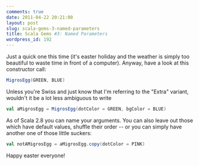 ```yaml
---
comments: true
date: 2011-04-22 20:21:00
layout: post
slug: scala-gems-3-named-parameters
title: Scala Gems #3: Named Parameters
wordpress_id: 192
---
```

Just a quick one this time (it's easter holiday and the weather is simply too beautiful to waste time in front of a computer). Anyway, have a look at this constructor call:

``` scala
MigrosEgg(GREEN, BLUE)
```

Unless you're Swiss and just know that I'm referring to the "Extra" variant, wouldn't it be a lot less ambiguous to write

``` scala
val aMigrosEgg = MigrosEgg(dotColor = GREEN, bgColor = BLUE)
```

As of Scala 2.8 you can name your arguments. You can also leave out those which have default values, shuffle their order -- or you can simply have another one of those little suckers:

``` scala
val notAMigrosEgg = aMigrosEgg.copy(dotColor = PINK)
```

Happy easter everyone!